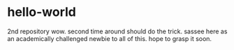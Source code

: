 # hello-world
2nd repository
wow. second time around should do the trick. sassee here as an academically challenged newbie to all of this. hope to grasp it soon.
